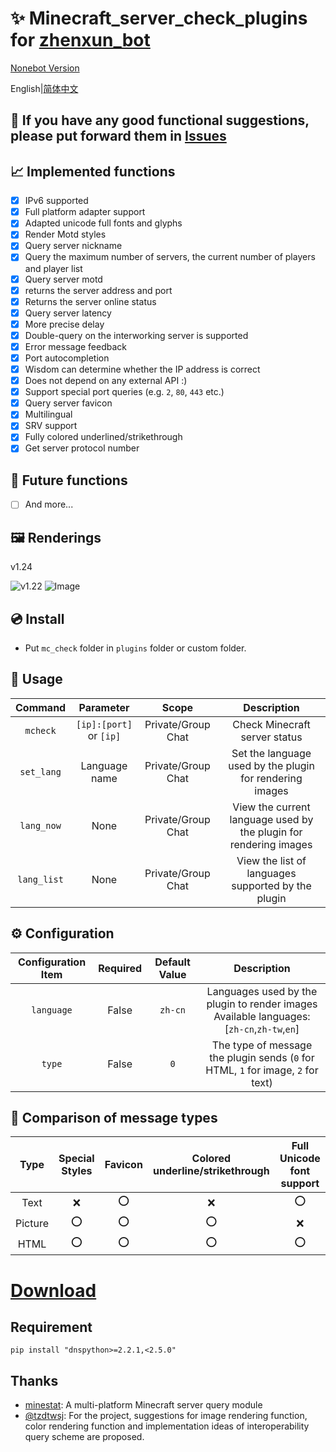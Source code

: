 # ✨ Minecraft_server_check_plugins for [zhenxun_bot](https://github.com/hibikier/zhenxun_bot)

[Nonebot Version](https://github.com/molanp/nonebot_plugin_mccheck/)

English|[简体中文](README.md)

## 🤔 If you have any good functional suggestions, please put forward them in [Issues](https://github.com/molanp/zhenxun_chafu_Minecraft/issues)

## 📈 Implemented functions

- [x] IPv6 supported
- [x] Full platform adapter support
- [x] Adapted unicode full fonts and glyphs
- [x] Render Motd styles
- [x] Query server nickname
- [x] Query the maximum number of servers, the current number of players and player list
- [x] Query server motd
- [x] returns the server address and port
- [x] Returns the server online status
- [x] Query server latency
- [x] More precise delay
- [x] Double-query on the interworking server is supported
- [x] Error message feedback
- [x] Port autocompletion
- [x] Wisdom can determine whether the IP address is correct
- [x] Does not depend on any external API :)
- [x] Support special port queries (e.g. `2`, `80`, `443` etc.)
- [x] Query server favicon
- [x] Multilingual
- [x] SRV support 
- [x] Fully colored underlined/strikethrough
- [x] Get server protocol number

## 📑 Future functions

- [ ] And more...

## 🖼️ Renderings

v1.24

![v1.22](https://github.com/user-attachments/assets/5ec475a0-4a73-4a51-b1b7-3986ed15ac37)
![Image](https://github.com/user-attachments/assets/2ca058f5-2341-425d-8033-63dad8d43fbf)

## 💿 Install

  - Put `mc_check` folder in `plugins` folder or custom folder.

## 🎉 Usage

| Command | Parameter | Scope | Description |
|:-------:|:---------:|:-----:|:-----------:|
| `mcheck` | `[ip]:[port]` or `[ip]` | Private/Group Chat | Check Minecraft server status |
| `set_lang` | Language name | Private/Group Chat | Set the language used by the plugin for rendering images |
| `lang_now` | None | Private/Group Chat | View the current language used by the plugin for rendering images |
| `lang_list` | None | Private/Group Chat | View the list of languages supported by the plugin |

## ⚙️ Configuration

| Configuration Item | Required | Default Value | Description |
|:-----:|:----:|:----:|:----:|
| `language` | False | `zh-cn` | Languages used by the plugin to render images<br>Available languages: [`zh-cn`,`zh-tw`,`en`] |
| `type` | False | `0` | The type of message the plugin sends (`0` for HTML, `1` for image, `2` for text) |

## 🎲 Comparison of message types

| Type | Special Styles | Favicon | Colored underline/strikethrough | Full Unicode font support |
|:-----:|:-----:|:-----:|:-----:|:-----:|
| Text | ❌ | ⭕ | ❌ | ⭕ |
| Picture | ⭕ | ⭕ | ⭕ | ❌ |
| HTML | ⭕ | ⭕ | ⭕ | ⭕ |

# [Download](https://github.com/molanp/zhenxun_chafu_Minecraft/releases)


## Requirement
```shell
pip install "dnspython>=2.2.1,<2.5.0"
```

## Thanks
* [minestat](https://github.com/FragLand/minestat): A multi-platform Minecraft server query module
* [@tzdtwsj](https://github.com/tzdtwsj): For the project, suggestions for image rendering function, color rendering function and implementation ideas of interoperability query scheme are proposed.
